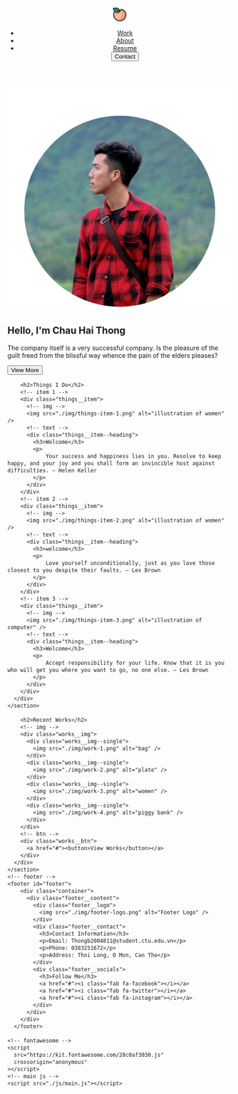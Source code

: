 

<html lang="en">
  <head>
    <meta charset="UTF-8" />
    <meta http-equiv="X-UA-Compatible" content="IE=edge" />
    <meta name="viewport" content="width=device-width, initial-scale=1.0" />
    <!-- google font -->
    <link rel="preconnect" href="https://fonts.googleapis.com" />
    <link rel="preconnect" href="https://fonts.gstatic.com" crossorigin />
    <link
      href="https://fonts.googleapis.com/css2?family=Roboto:wght@300;500&display=swap"
      rel="stylesheet"
    />
    <!-- main css -->
    <link rel="stylesheet" href="./css/main.css" />
    <title>Portfolio</title>
  </head>
  <body>
    <!-- overlay -->
    <section id="overlay"></section>
    <!-- header -->
    <header>
      <div class="container">
        <nav class="navbar">
          <!-- logo -->
          <div class="navbar__logo">
            <img src="./img/footer-logo.png" alt="website logo" />
          </div>
          <!-- links -->
          <ul class="navbar__links">
            <li class="navbar__link"><a href="#works">Work</a></li>
            <li class="navbar__link"><a href="#things">About</a></li>
            <li class="navbar__link"><a href="#works">Resume</a></li>
            <a href="#footer"><button class="navbar__btn">Contact</button></a>
          </ul>
          <!-- menu button -->
          <div class="navbar__icons">
            <div class="navbar__icon"></div>
          </div>
        </nav>
      </div>
    </header>
    <!-- banner -->
    <section id="banner">
      <div class="container">
        <!-- img -->
        <div class="banner__img">
          <img src="./img/banner-img.png" alt="illustration of women" />
        </div>
        <!-- heading -->
        <div class="banner__heading">
          <h1>Hello, I'm Chau Hai Thong</h1>
          <p>
            The company itself is a very successful company. Is the pleasure of the guilt freed from the blissful way whence the pain of the elders pleases?
          </p>
          <a href="#"><button class="banner__btn">View More</button></a>
          <div class="banner__socials">
            <a href="#"><i class="fab fa-dribbble"></i></a>
            <a href="#"><i class="fab fa-behance"></i></a>
            <a href="#"><i class="fab fa-linkedin-in"></i></a>
          </div>
        </div>
      </div>
    </section>
   
        <h2>Things I Do</h2>
        <!-- item 1 -->
        <div class="things__item">
          <!-- img -->
          <img src="./img/things-item-1.png" alt="illustration of women" />
          <!-- text -->
          <div class="things__item--heading">
            <h3>Welcome</h3>
            <p>
                Your success and happiness lies in you. Resolve to keep happy, and your joy and you shall form an invincible host against difficulties. – Helen Keller
            </p>
          </div>
        </div>
        <!-- item 2 -->
        <div class="things__item">
          <!-- img -->
          <img src="./img/things-item-2.png" alt="illustration of women" />
          <!-- text -->
          <div class="things__item--heading">
            <h3>welcome</h3>
            <p>
                Love yourself unconditionally, just as you love those closest to you despite their faults. – Les Brown
            </p>
          </div>
        </div>
        <!-- item 3 -->
        <div class="things__item">
          <!-- img -->
          <img src="./img/things-item-3.png" alt="illustration of computer" />
          <!-- text -->
          <div class="things__item--heading">
            <h3>Welcome</h3>
            <p>
                Accept responsibility for your life. Know that it is you who will get you where you want to go, no one else. – Les Brown
            </p>
          </div>
        </div>
      </div>
    </section>
    
        <h2>Recent Works</h2>
        <!-- img -->
        <div class="works__img">
          <div class="works__img--single">
            <img src="./img/work-1.png" alt="bag" />
          </div>
          <div class="works__img--single">
            <img src="./img/work-2.png" alt="plate" />
          </div>
          <div class="works__img--single">
            <img src="./img/work-3.png" alt="women" />
          </div>
          <div class="works__img--single">
            <img src="./img/work-4.png" alt="piggy bank" />
          </div>
        </div>
        <!-- btn -->
        <div class="works__btn">
          <a href="#"><button>View Works</button></a>
        </div>
      </div>
    </section>
    <!-- footer -->
    <footer id="footer">
        <div class="container">
          <div class="footer__content">
            <div class="footer__logo">
              <img src="./img/footer-logo.png" alt="Footer Logo" />
            </div>
            <div class="footer__contact">
              <h3>Contact Information</h3>
              <p>Email: Thongb2004811@student.ctu.edu.vn</p>
              <p>Phone: 0383251672</p>
              <p>Address: Thoi Long, O Mon, Can Tho</p>
            </div>
            <div class="footer__socials">
              <h3>Follow Me</h3>
              <a href="#"><i class="fab fa-facebook"></i></a>
              <a href="#"><i class="fab fa-twitter"></i></a>
              <a href="#"><i class="fab fa-instagram"></i></a>
            </div>
          </div>
        </div>
      </footer>
      
    <!-- fontawesome -->
    <script
      src="https://kit.fontawesome.com/28c0af3030.js"
      crossorigin="anonymous"
    ></script>
    <!-- main js -->
    <script src="./js/main.js"></script>
  </body>
</html>
